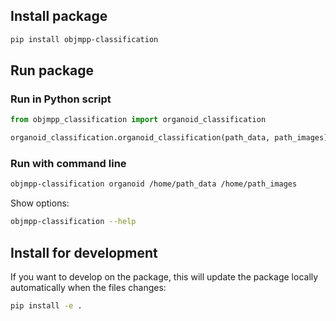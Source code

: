 ## Install package

```bash
pip install objmpp-classification
```

## Run package

### Run in Python script 

```python
from objmpp_classification import organoid_classification

organoid_classification.organoid_classification(path_data, path_images)
```

### Run with command line

```bash
objmpp-classification organoid /home/path_data /home/path_images
```

Show options:

```bash
objmpp-classification --help
```

## Install for development

If you want to develop on the package, this will update the package locally automatically when the files changes:

```bash
pip install -e .
```

